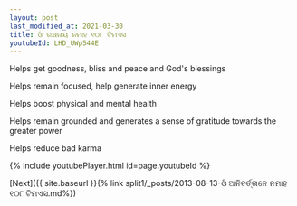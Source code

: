 ```yaml
---
layout: post
last_modified_at: 2021-03-30
title: ଓଁ ରକ୍ଷନାୟ ନମାହ ୧୦୮ ଟିମଏସ
youtubeId: LHD_UWp544E
---
```

 
 
Helps get goodness, bliss and peace and God's blessings
 
Helps remain focused, help generate inner energy 
 
Helps boost physical and mental health 
 
Helps remain grounded and generates a sense of gratitude towards the greater power 
 
Helps reduce bad karma
 
 
 
 


{% include youtubePlayer.html id=page.youtubeId %}
 
[Next]({{ site.baseurl }}{% link  split1/_posts/2013-08-13-ଓଁ ଅନିବର୍ତ୍ତାନେ ନମାହ ୧୦୮ ଟିମଏସ.md%})
 
